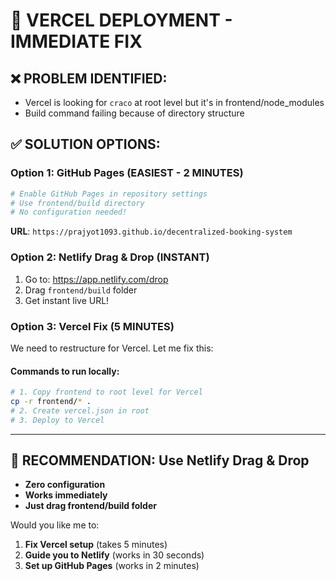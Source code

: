 # 🚀 **VERCEL DEPLOYMENT - IMMEDIATE FIX**

## ❌ **PROBLEM IDENTIFIED:**
- Vercel is looking for `craco` at root level but it's in frontend/node_modules
- Build command failing because of directory structure

## ✅ **SOLUTION OPTIONS:**

### **Option 1: GitHub Pages (EASIEST - 2 MINUTES)**
```bash
# Enable GitHub Pages in repository settings
# Use frontend/build directory
# No configuration needed!
```
**URL**: `https://prajyot1093.github.io/decentralized-booking-system`

### **Option 2: Netlify Drag & Drop (INSTANT)**
1. Go to: https://app.netlify.com/drop
2. Drag `frontend/build` folder
3. Get instant live URL!

### **Option 3: Vercel Fix (5 MINUTES)**
We need to restructure for Vercel. Let me fix this:

#### **Commands to run locally:**
```bash
# 1. Copy frontend to root level for Vercel
cp -r frontend/* .
# 2. Create vercel.json in root
# 3. Deploy to Vercel
```

---

## 🎯 **RECOMMENDATION: Use Netlify Drag & Drop**
- **Zero configuration**  
- **Works immediately**
- **Just drag frontend/build folder**

Would you like me to:
1. **Fix Vercel setup** (takes 5 minutes)
2. **Guide you to Netlify** (works in 30 seconds)
3. **Set up GitHub Pages** (works in 2 minutes)
